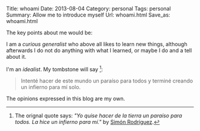 Title: whoami
Date: 2013-08-04
Category: personal
Tags: personal
Summary: Allow me to introduce myself
Url: whoami.html
Save_as: whoami.html


The key points about me would be:

I am a *curious generalist* who above all likes to learn new things, although
afterwards I do not do anything with what I learned, or maybe I do and a tell
about it.

I'm an *idealist*. My tombstone will say [^1]:

> Intenté hacer de este mundo un paraíso para todos y terminé creando un
> infierno para mí solo.

The opinions expressed in this blog are my own.

[^1]: The orignal quote says: *"Yo quise hacer de la tierra un paraíso para
      todos. La hice un infierno para mí."* by [Simón Rodríguez][1].

[1]: https://es.wikiquote.org/wiki/Sim%C3%B3n_Rodr%C3%ADguez "Simón Rodríguez"
